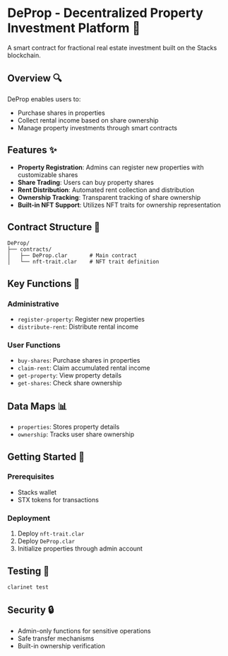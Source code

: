 # DeProp - Decentralized Property Investment Platform 🏢

A smart contract for fractional real estate investment built on the Stacks blockchain.

## Overview 🔍

DeProp enables users to:
- Purchase shares in properties
- Collect rental income based on share ownership
- Manage property investments through smart contracts

## Features ✨

- **Property Registration**: Admins can register new properties with customizable shares
- **Share Trading**: Users can buy property shares
- **Rent Distribution**: Automated rent collection and distribution
- **Ownership Tracking**: Transparent tracking of share ownership
- **Built-in NFT Support**: Utilizes NFT traits for ownership representation

## Contract Structure 📁

```
DeProp/
├── contracts/
│   ├── DeProp.clar       # Main contract
│   └── nft-trait.clar    # NFT trait definition
```

## Key Functions 🔧

### Administrative
- `register-property`: Register new properties
- `distribute-rent`: Distribute rental income

### User Functions
- `buy-shares`: Purchase shares in properties
- `claim-rent`: Claim accumulated rental income
- `get-property`: View property details
- `get-shares`: Check share ownership

## Data Maps 📊

- `properties`: Stores property details
- `ownership`: Tracks user share ownership

## Getting Started 🚀

### Prerequisites
- Stacks wallet
- STX tokens for transactions

### Deployment
1. Deploy `nft-trait.clar`
2. Deploy `DeProp.clar`
3. Initialize properties through admin account

## Testing 🧪

```bash
clarinet test
```

## Security 🔒

- Admin-only functions for sensitive operations
- Safe transfer mechanisms
- Built-in ownership verification



